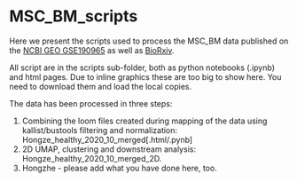 # MSC_BM_scripts

Here we present the scripts used to process the MSC_BM data published on the [NCBI GEO GSE190965](https://www.ncbi.nlm.nih.gov/geo/query/acc.cgi?acc=GSE190965) as well as [BioRxiv](https://www.biorxiv.org/).

All script are in the scripts sub-folder, both as python notebooks (.ipynb) and html pages. Due to inline graphics these are too big to show here. You need to download them and load the local copies.
 
The data has been processed in three steps:
1. Combining the loom files created during mapping of the data using kallist/bustools filtering and normalization: Hongze_healthy_2020_10_merged[.html/.pynb]
2. 2D UMAP, clustering and downstream analysis: Hongze_healthy_2020_10_merged_2D.
3. Hongzhe - please add what you have done here, too.



